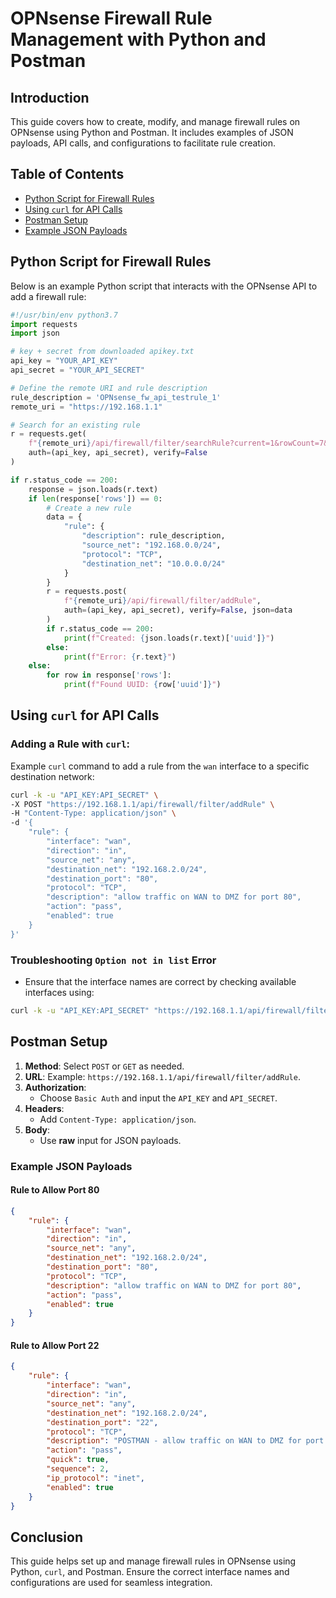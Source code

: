 
# OPNsense Firewall Rule Management with Python and Postman

## Introduction
This guide covers how to create, modify, and manage firewall rules on OPNsense using Python and Postman. It includes examples of JSON payloads, API calls, and configurations to facilitate rule creation.

## Table of Contents
- [Python Script for Firewall Rules](#python-script-for-firewall-rules)
- [Using `curl` for API Calls](#using-curl-for-api-calls)
- [Postman Setup](#postman-setup)
- [Example JSON Payloads](#example-json-payloads)

## Python Script for Firewall Rules
Below is an example Python script that interacts with the OPNsense API to add a firewall rule:

```python
#!/usr/bin/env python3.7
import requests
import json

# key + secret from downloaded apikey.txt
api_key = "YOUR_API_KEY"
api_secret = "YOUR_API_SECRET"

# Define the remote URI and rule description
rule_description = 'OPNsense_fw_api_testrule_1'
remote_uri = "https://192.168.1.1"

# Search for an existing rule
r = requests.get(
    f"{remote_uri}/api/firewall/filter/searchRule?current=1&rowCount=7&searchPhrase={rule_description}",
    auth=(api_key, api_secret), verify=False
)

if r.status_code == 200:
    response = json.loads(r.text)
    if len(response['rows']) == 0:
        # Create a new rule
        data = {
            "rule": {
                "description": rule_description,
                "source_net": "192.168.0.0/24",
                "protocol": "TCP",
                "destination_net": "10.0.0.0/24"
            }
        }
        r = requests.post(
            f"{remote_uri}/api/firewall/filter/addRule",
            auth=(api_key, api_secret), verify=False, json=data
        )
        if r.status_code == 200:
            print(f"Created: {json.loads(r.text)['uuid']}")
        else:
            print(f"Error: {r.text}")
    else:
        for row in response['rows']:
            print(f"Found UUID: {row['uuid']}")
```

## Using `curl` for API Calls
### Adding a Rule with `curl`:
Example `curl` command to add a rule from the `wan` interface to a specific destination network:

```bash
curl -k -u "API_KEY:API_SECRET" \
-X POST "https://192.168.1.1/api/firewall/filter/addRule" \
-H "Content-Type: application/json" \
-d '{
    "rule": {
        "interface": "wan",
        "direction": "in",
        "source_net": "any",
        "destination_net": "192.168.2.0/24",
        "destination_port": "80",
        "protocol": "TCP",
        "description": "allow traffic on WAN to DMZ for port 80",
        "action": "pass",
        "enabled": true
    }
}'
```

### Troubleshooting `Option not in list` Error
- Ensure that the interface names are correct by checking available interfaces using:

```bash
curl -k -u "API_KEY:API_SECRET" "https://192.168.1.1/api/firewall/filter/getInterface"
```

## Postman Setup
1. **Method**: Select `POST` or `GET` as needed.
2. **URL**: Example: `https://192.168.1.1/api/firewall/filter/addRule`.
3. **Authorization**: 
   - Choose `Basic Auth` and input the `API_KEY` and `API_SECRET`.
4. **Headers**:
   - Add `Content-Type: application/json`.
5. **Body**:
   - Use **raw** input for JSON payloads.

### Example JSON Payloads
#### Rule to Allow Port 80
```json
{
    "rule": {
        "interface": "wan",
        "direction": "in",
        "source_net": "any",
        "destination_net": "192.168.2.0/24",
        "destination_port": "80",
        "protocol": "TCP",
        "description": "allow traffic on WAN to DMZ for port 80",
        "action": "pass",
        "enabled": true
    }
}
```

#### Rule to Allow Port 22
```json
{
    "rule": {
        "interface": "wan",
        "direction": "in",
        "source_net": "any",
        "destination_net": "192.168.2.0/24",
        "destination_port": "22",
        "protocol": "TCP",
        "description": "POSTMAN - allow traffic on WAN to DMZ for port 22",
        "action": "pass",
        "quick": true,
        "sequence": 2,
        "ip_protocol": "inet",
        "enabled": true
    }
}
```

## Conclusion
This guide helps set up and manage firewall rules in OPNsense using Python, `curl`, and Postman. Ensure the correct interface names and configurations are used for seamless integration.
